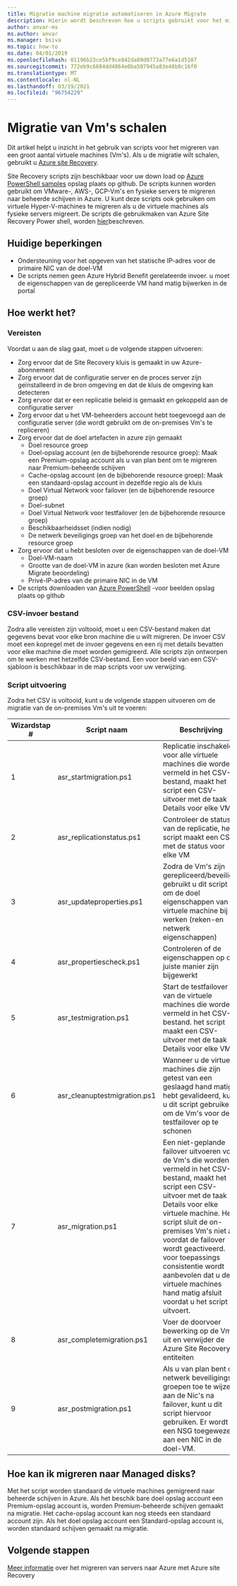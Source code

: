 ```yaml
---
title: Migratie machine migratie automatiseren in Azure Migrate
description: Hierin wordt beschreven hoe u scripts gebruikt voor het migreren van een groot aantal machines in Azure Migrate
author: anvar-ms
ms.author: anvar
ms.manager: bsiva
ms.topic: how-to
ms.date: 04/01/2019
ms.openlocfilehash: 01196b23ce5bf9ce842da89d0773a77e6a1d5107
ms.sourcegitcommit: 772eb9c6684dd4864e0ba507945a83e48b8c16f0
ms.translationtype: MT
ms.contentlocale: nl-NL
ms.lasthandoff: 03/19/2021
ms.locfileid: "96754229"
---
```

# <a name="scale-migration-of-vms"></a>Migratie van Vm's schalen 

Dit artikel helpt u inzicht in het gebruik van scripts voor het migreren van een groot aantal virtuele machines (Vm's). Als u de migratie wilt schalen, gebruikt u [Azure site Recovery](../site-recovery/site-recovery-overview.md). 

Site Recovery scripts zijn beschikbaar voor uw down load op [Azure PowerShell samples](https://github.com/Azure/azure-docs-powershell-samples/tree/master/azure-migrate/migrate-at-scale-with-site-recovery) opslag plaats op github. De scripts kunnen worden gebruikt om VMware-, AWS-, GCP-Vm's en fysieke servers te migreren naar beheerde schijven in Azure. U kunt deze scripts ook gebruiken om virtuele Hyper-V-machines te migreren als u de virtuele machines als fysieke servers migreert. De scripts die gebruikmaken van Azure Site Recovery Power shell, worden [hier](../site-recovery/vmware-azure-disaster-recovery-powershell.md)beschreven.

## <a name="current-limitations"></a>Huidige beperkingen
- Ondersteuning voor het opgeven van het statische IP-adres voor de primaire NIC van de doel-VM
- De scripts nemen geen Azure Hybrid Benefit gerelateerde invoer. u moet de eigenschappen van de gerepliceerde VM hand matig bijwerken in de portal

## <a name="how-does-it-work"></a>Hoe werkt het?

### <a name="prerequisites"></a>Vereisten
Voordat u aan de slag gaat, moet u de volgende stappen uitvoeren:
- Zorg ervoor dat de Site Recovery kluis is gemaakt in uw Azure-abonnement
- Zorg ervoor dat de configuratie server en de proces server zijn geïnstalleerd in de bron omgeving en dat de kluis de omgeving kan detecteren
- Zorg ervoor dat er een replicatie beleid is gemaakt en gekoppeld aan de configuratie server
- Zorg ervoor dat u het VM-beheerders account hebt toegevoegd aan de configuratie server (die wordt gebruikt om de on-premises Vm's te repliceren)
- Zorg ervoor dat de doel artefacten in azure zijn gemaakt
    - Doel resource groep
    - Doel-opslag account (en de bijbehorende resource groep): Maak een Premium-opslag account als u van plan bent om te migreren naar Premium-beheerde schijven
    - Cache-opslag account (en de bijbehorende resource groep): Maak een standaard-opslag account in dezelfde regio als de kluis
    - Doel Virtual Network voor failover (en de bijbehorende resource groep)
    - Doel-subnet
    - Doel Virtual Network voor testfailover (en de bijbehorende resource groep)
    - Beschikbaarheidsset (indien nodig)
    - De netwerk beveiligings groep van het doel en de bijbehorende resource groep
- Zorg ervoor dat u hebt besloten over de eigenschappen van de doel-VM
    - Doel-VM-naam
    - Grootte van de doel-VM in azure (kan worden besloten met Azure Migrate beoordeling)
    - Privé-IP-adres van de primaire NIC in de VM
- De scripts downloaden van [Azure PowerShell](https://github.com/Azure/azure-docs-powershell-samples/tree/master/azure-migrate/migrate-at-scale-with-site-recovery) -voor beelden opslag plaats op github

### <a name="csv-input-file"></a>CSV-invoer bestand
Zodra alle vereisten zijn voltooid, moet u een CSV-bestand maken dat gegevens bevat voor elke bron machine die u wilt migreren. De invoer CSV moet een kopregel met de invoer gegevens en een rij met details bevatten voor elke machine die moet worden gemigreerd. Alle scripts zijn ontworpen om te werken met hetzelfde CSV-bestand. Een voor beeld van een CSV-sjabloon is beschikbaar in de map scripts voor uw verwijzing.

### <a name="script-execution"></a>Script uitvoering
Zodra het CSV is voltooid, kunt u de volgende stappen uitvoeren om de migratie van de on-premises Vm's uit te voeren:

**Wizardstap #** | **Script naam** | **Beschrijving**
--- | --- | ---
1 | asr_startmigration.ps1 | Replicatie inschakelen voor alle virtuele machines die worden vermeld in het CSV-bestand, maakt het script een CSV-uitvoer met de taak Details voor elke VM
2 | asr_replicationstatus.ps1 | Controleer de status van de replicatie, het script maakt een CSV met de status voor elke VM
3 | asr_updateproperties.ps1 | Zodra de Vm's zijn gerepliceerd/beveiligd, gebruikt u dit script om de doel eigenschappen van de virtuele machine bij te werken (reken-en netwerk eigenschappen)
4 | asr_propertiescheck.ps1 | Controleren of de eigenschappen op de juiste manier zijn bijgewerkt
5 | asr_testmigration.ps1 |  Start de testfailover van de virtuele machines die worden vermeld in het CSV-bestand. het script maakt een CSV-uitvoer met de taak Details voor elke VM
6 | asr_cleanuptestmigration.ps1 | Wanneer u de virtuele machines die zijn getest van een geslaagd hand matig hebt gevalideerd, kunt u dit script gebruiken om de Vm's voor de testfailover op te schonen
7 | asr_migration.ps1 | Een niet-geplande failover uitvoeren voor de Vm's die worden vermeld in het CSV-bestand, maakt het script een CSV-uitvoer met de taak Details voor elke virtuele machine. Het script sluit de on-premises Vm's niet af voordat de failover wordt geactiveerd. voor toepassings consistentie wordt aanbevolen dat u de virtuele machines hand matig afsluit voordat u het script uitvoert.
8 | asr_completemigration.ps1 | Voer de doorvoer bewerking op de Vm's uit en verwijder de Azure Site Recovery entiteiten
9 | asr_postmigration.ps1 | Als u van plan bent om netwerk beveiligings groepen toe te wijzen aan de Nic's na failover, kunt u dit script hiervoor gebruiken. Er wordt een NSG toegewezen aan een NIC in de doel-VM.

## <a name="how-to-migrate-to-managed-disks"></a>Hoe kan ik migreren naar Managed disks?
Met het script worden standaard de virtuele machines gemigreerd naar beheerde schijven in Azure. Als het beschik bare doel opslag account een Premium-opslag account is, worden Premium-beheerde schijven gemaakt na migratie. Het cache-opslag account kan nog steeds een standaard account zijn. Als het doel opslag account een Standard-opslag account is, worden standaard schijven gemaakt na migratie. 

## <a name="next-steps"></a>Volgende stappen

[Meer informatie](../site-recovery/migrate-tutorial-on-premises-azure.md) over het migreren van servers naar Azure met Azure site Recovery
